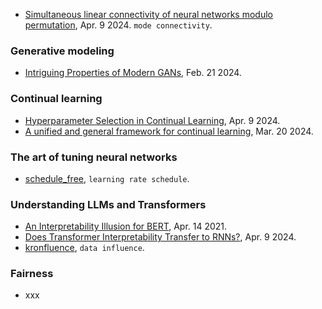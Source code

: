 
- [Simultaneous linear connectivity of neural networks modulo permutation](https://arxiv.org/pdf/2404.06498.pdf), Apr. 9 2024. `mode connectivity`.

### Generative modeling

- [Intriguing Properties of Modern GANs](https://arxiv.org/pdf/2402.14098v1.pdf), Feb. 21 2024.

### Continual learning

- [Hyperparameter Selection in Continual Learning](https://arxiv.org/pdf/2404.06466.pdf), Apr. 9 2024.
- [A unified and general framework for continual learning](https://arxiv.org/pdf/2403.13249.pdf), Mar. 20 2024.

### The art of tuning neural networks

- [schedule_free](https://github.com/facebookresearch/schedule_free), `learning rate schedule`.

### Understanding LLMs and Transformers

- [An Interpretability Illusion for BERT](https://arxiv.org/pdf/2104.07143.pdf), Apr. 14 2021.
- [Does Transformer Interpretability Transfer to RNNs?](https://arxiv.org/pdf/2404.05971.pdf), Apr. 9 2024.
- [kronfluence](https://github.com/pomonam/kronfluence), `data influence`.

### Fairness

- xxx

